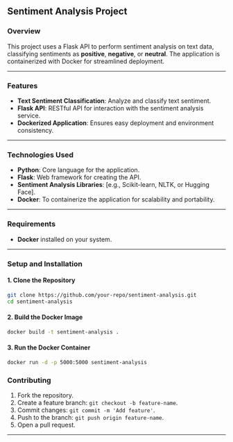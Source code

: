 ## **Sentiment Analysis Project**

### **Overview**
This project uses a Flask API to perform sentiment analysis on text data, classifying sentiments as **positive**, **negative**, or **neutral**. The application is containerized with Docker for streamlined deployment.

---

### **Features**
- **Text Sentiment Classification**: Analyze and classify text sentiment.
- **Flask API**: RESTful API for interaction with the sentiment analysis service.
- **Dockerized Application**: Ensures easy deployment and environment consistency.

---

### **Technologies Used**
- **Python**: Core language for the application.
- **Flask**: Web framework for creating the API.
- **Sentiment Analysis Libraries**: [e.g., Scikit-learn, NLTK, or Hugging Face].
- **Docker**: To containerize the application for scalability and portability.

---

### **Requirements**
- **Docker** installed on your system.

---

### **Setup and Installation**

#### **1. Clone the Repository**
```bash
git clone https://github.com/your-repo/sentiment-analysis.git
cd sentiment-analysis
```

#### **2. Build the Docker Image**
```bash
docker build -t sentiment-analysis .
```

#### **3. Run the Docker Container**
```bash
docker run -d -p 5000:5000 sentiment-analysis
```


### **Contributing**
1. Fork the repository.
2. Create a feature branch: `git checkout -b feature-name`.
3. Commit changes: `git commit -m 'Add feature'`.
4. Push to the branch: `git push origin feature-name`.
5. Open a pull request.

---

